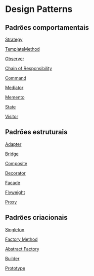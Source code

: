 # Design Patterns

## Padrões comportamentais

[Strategy](https://github.com/renatog17/strategy)

[TemplateMethod](https://github.com/renatog17/templatemethod)

[Observer](https://github.com/renatog17/observer)

[Chain of Responsibility](https://github.com/renatog17/chain_of_responsibility)

[Command](https://github.com/renatog17/command)

<!--[Interpreter]()

[Iterator]()-->

[Mediator](https://github.com/renatog17/mediator)

[Memento]()

[State]()

[Visitor]()

## Padrões estruturais

[Adapter]()

[Bridge]()

[Composite](https://github.com/renatog17/composite)

[Decorator]()

[Facade]()

[Flyweight]()

[Proxy]()

## Padrões criacionais

[Singleton]()

[Factory Method]()

[Abstract Factory]()

[Builder]()

[Prototype]()
